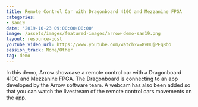 ```yaml
---
title: Remote Control Car with Dragonboard 410C and Mezzanine FPGA
categories:
- san19
date: '2019-10-23 09:00:00+00:00'
image: /assets/images/featured-images/arrow-demo-san19.png
layout: resource-post
youtube_video_url: https://www.youtube.com/watch?v=8v0UjPEq8bo
session_track: None/Other
tag: demo
---
```


In this demo, Arrow showcase a remote control car with a Dragonboard 410C and Mezzanine FPGA. The Dragonboard is connecting to an app developed by the Arrow software team. A webcam has also been added so that you can watch the livestream of the remote control cars movements on the app.